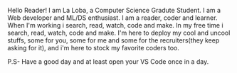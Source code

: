 Hello Reader!
I am La Loba, a Computer Science Gradute Student.
I am a Web developer and ML/DS enthusiast.
I am a reader, coder and learner.
When I'm working i search, read, watch, code and make.
In my free time i search, read, watch, code and make.
I'm here to deploy my cool and uncool stuffs, some for you, some for me and some for the recruiters(they keep asking for it),
and i'm here to stock my favorite coders too.

P.S- Have a good day and at least open your VS Code once in a day.
 

